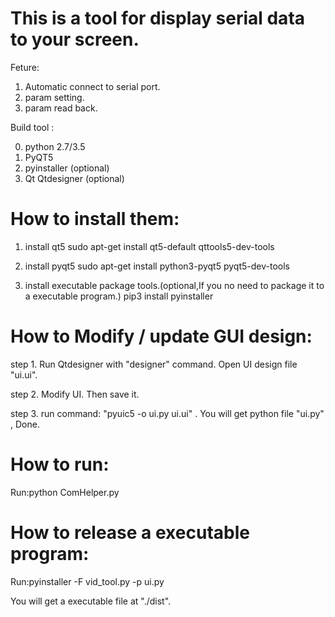
# This is a tool for display serial data to your screen.

Feture:
1. Automatic connect to serial port.
2. param setting.
3. param read back.

Build tool :

0. python 2.7/3.5
1. PyQT5
2. pyinstaller (optional)
3. Qt Qtdesigner (optional)

# How to install them:

1. install qt5
sudo apt-get install qt5-default qttools5-dev-tools

2. install pyqt5
sudo apt-get install python3-pyqt5 pyqt5-dev-tools

3. install executable package tools.(optional,If you no need to package it to a executable program.)
pip3 install pyinstaller

# How to Modify / update GUI design:

step 1. Run Qtdesigner with "designer" command. Open UI design file "ui.ui".

step 2. Modify UI. Then save it.

step 3. run command: "pyuic5 -o ui.py ui.ui" . You will get python file "ui.py" , Done.

# How to run:
Run:python ComHelper.py

# How to release a executable program:
Run:pyinstaller -F vid_tool.py -p ui.py

You will get a executable file at "./dist".